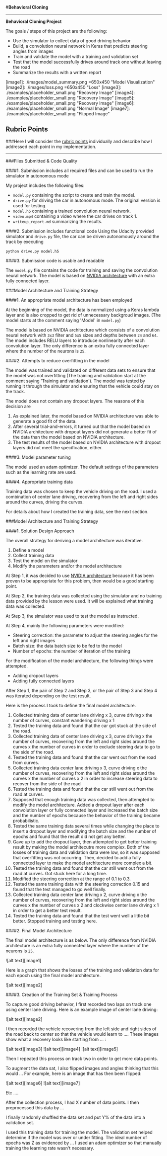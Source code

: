 #**Behavioral Cloning** 

---

**Behavioral Cloning Project**

The goals / steps of this project are the following:

* Use the simulator to collect data of good driving behavior
* Build, a convolution neural network in Keras that predicts steering angles from images
* Train and validate the model with a training and validation set
* Test that the model successfully drives around track one without leaving the road
* Summarize the results with a written report


[//]: # (Image References)


[image1]: ./images/model_summary.png =650x450 "Model Visualization"
[image2]: ./images/loss.png =650x450 "Loss"
[image3]: ./examples/placeholder_small.png "Recovery Image"
[image4]: ./examples/placeholder_small.png "Recovery Image"
[image5]: ./examples/placeholder_small.png "Recovery Image"
[image6]: ./examples/placeholder_small.png "Normal Image"
[image7]: ./examples/placeholder_small.png "Flipped Image"

## Rubric Points
###Here I will consider the [rubric points](https://review.udacity.com/#!/rubrics/432/view) individually and describe how I addressed each point in my implementation.  

---
###Files Submitted & Code Quality

####1. Submission includes all required files and can be used to run the simulator in autonomous mode

My project includes the following files:

* `model.py` containing the script to create and train the model.
* `drive.py` for driving the car in autonomous mode. The original version is used for testing. 
* `model.h5` containing a trained convolution neural network.
* `video.mp4` containing a video where the car drives on track 1.
* `writeup_report.md` summarizing the results.

####2. Submission includes functional code
Using the Udacity provided simulator and `drive.py` file, the car can be driven autonomously around the track by executing 
```
python drive.py model.h5
```


####3. Submission code is usable and readable

The `model.py` file contains the code for training and saving the convolution neural network. The model is based on [NVIDIA architecture](https://devblogs.nvidia.com/parallelforall/deep-learning-self-driving-cars/) with an extra fully connected layer. 

###Model Architecture and Training Strategy

####1. An appropriate model architecture has been employed

At the beginning of the model, the data is normalized using a Keras lambda layer and is also cropped to get rid of unnecessary backgroud images. (The model starts at the comment saying 'Model' in `model.py`) 

The model is based on NVIDIA architecture which consists of a convolution neural network with `3x3` filter and `5x5` sizes and depths between `24` and `64`. The model includes RELU layers to introduce nonlinearity after each convolution layer. The only difference is an extra fully connected layer where the number of the neurons is `25`. 


####2. Attempts to reduce overfitting in the model

The model was trained and validated on different data sets to ensure that the model was not overfitting (The training and validation start at the comment saying 'Training and validation'). The model was tested by running it through the simulator and ensuring that the vehicle could stay on the track.

The model does not contain any dropout layers. The reasons of this decision are

1. As explained later, the model based on NVIDIA architecture was able to generate a good fit of the data.
2. After several trial-and-errors, it turned out that the model based on NVIDIA architecture with dropout layers did not generate a better fit of the data than the model based on NVIDIA architecture. 
3. The test results of the model based on NVIDIA architecture with dropout layers did not meet the specification, either. 

####3. Model parameter tuning

The model used an adam optimizer. The default settings of the parameters such as the learning rate are used. 

####4. Appropriate training data

Training data was chosen to keep the vehicle driving on the road. I used a combination of center lane driving, recovering from the left and right sides around the curves, driving the curves. 

For details about how I created the training data, see the next section. 

###Model Architecture and Training Strategy

####1. Solution Design Approach

The overall strategy for deriving a model architecture was iterative. 

1. Define a model
2. Collect training data
3. Test the model on the simulator
4. Modify the parameters and/or the model architecture

At Step 1, it was decided to use [NVIDIA architecture](https://devblogs.nvidia.com/parallelforall/deep-learning-self-driving-cars/) because it has been proven to be appropriate for this problem, then would be a good starting point. 

At Step 2, the training data was collected using the simulator and no training data provided by the lesson were used. It will be explained what training data was collected. 

At Step 3, the simulator was used to test the model as instructed. 

At Step 4, mainly the following parameters were modified: 

* Steering correction: the parameter to adjust the steering angles for the left and right images
* Batch size: the data batch size to be fed to the model
* Number of epochs: the number of iteration of the training

For the modification of the model architecture, the following things were attempted.

* Adding dropout layers
* Adding fully connected layers

After Step 1, the pair of Step 2 and Step 3, or the pair of Step 3 and Step 4 was iterated depending on the test result. 

Here is the process I took to define the final model architecture. 

1. Collected training data of center lane driving x 3, curve driving x the number of curves, constant wandering driving x 1
2. Tested the training data and found that the car got stuck at the side of the road. 
3. Collected training data of center lane driving x 3, curve driving x the number of curves, recovering from the left and right sides around the curves x the number of curves in order to exclude steering data to go to the side of the road.
4. Tested the training data and found that the car went out from the road from curves. 
5. Collected training data center lane driving x 3, curve driving x the number of curves, recovering from the left and right sides around the curves x the number of curves x 2 in order to increase steering data to recover from the side of the road
6. Tested the training data and found that the car still went out from the road at curves.
7. Supposed that enough training data was collected, then attempted to modify the model architecture. Added a dropout layer after each convolution layer or fully connected layer and increased the batch size and the number of epochs because the behavior of the training became probabilistic. 
8. Tested the same training data several times while changing the place to insert a dropout layer and modifying the batch size and the number of epochs and found that the result did not get any better. 
9. Gave up to add the dropout layer, then attempted to get better training result by making the model architecutre more complex. Both of the losses of training data and validation data were low, so it was supposed that overfitting was not occurring. Then, decided to add a fully connected layer to make the model architecture more complex a bit. 
10. Tested the training data and found that the car still went out from the road at curves. Got stuck here for a long time. 
11. Modified the steering correction at the range of 0.1 to 0.3.
12. Tested the same training data with the steering correction 0.15 and found that the test managed to go well finally. 
13. Collected training data center lane driving x 2, curve driving x the number of curves, recovering from the left and right sides around the curves x the number of curves x 2 and clockwise center lane drving x 1 in order to get a better test result. 
14. Tested the training data and found that the test went well a little bit better. Stopped training and testing here. 

####2. Final Model Architecture

The final model architecture is as below. The only difference from NVIDIA architecture is an extra fully connected layer where the number of the neurons is `25`. 

![alt text][image1]

Here is a graph that shows the losses of the training and validation data for each epoch using the final model architecture. 

![alt text][image2]

####3. Creation of the Training Set & Training Process

To capture good driving behavior, I first recorded two laps on track one using center lane driving. Here is an example image of center lane driving:

![alt text][image2]

I then recorded the vehicle recovering from the left side and right sides of the road back to center so that the vehicle would learn to .... These images show what a recovery looks like starting from ... :

![alt text][image3]
![alt text][image4]
![alt text][image5]

Then I repeated this process on track two in order to get more data points.

To augment the data sat, I also flipped images and angles thinking that this would ... For example, here is an image that has then been flipped:

![alt text][image6]
![alt text][image7]

Etc ....

After the collection process, I had X number of data points. I then preprocessed this data by ...


I finally randomly shuffled the data set and put Y% of the data into a validation set. 

I used this training data for training the model. The validation set helped determine if the model was over or under fitting. The ideal number of epochs was Z as evidenced by ... I used an adam optimizer so that manually training the learning rate wasn't necessary.
